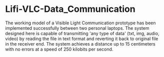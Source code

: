 # Lifi-VLC-Data_Communication
The working model of a Visible Light Communication prototype has been implemented successfully between two personal laptops. The system designed here is capable of transmitting 'any type of data' (txt, img, audio, video) by reading the file in text format and reverting it back to original file in the receiver end. The system achieves a distance up to 15 centimeters with no errors at a speed of 250 kilobits per second. 
